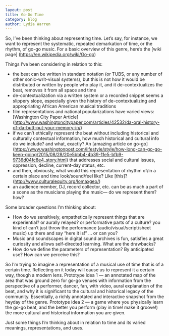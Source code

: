 ```yaml
---
layout: post
title: Go-Go Time
category: blog
author: Lydia Warren
---
```


So, I’ve been thinking about representing time. Let’s say, for instance, we want to represent the systematic, repeated demarkation of time, or the rhythm, of go-go music. For a basic overview of this genre, here’s the [wiki page] (https://en.wikipedia.org/wiki/Go-go)

Things I’ve been considering in relation to this:

* the beat can be written in standard notation (or TUBS, or any number of other sonic-writ-visual systems), but this is not how it would be distributed or written by people who play it, and it de-contextualizes the beat, removes it from all space and time
* de-contextualization via a written system or a recorded snippet seems a slippery slope, especially given the history of de-contextualizing and appropriating African American musical traditions
* film representations and national popularizations have varied views: [Washington City Paper Article] (http://www.washingtoncitypaper.com/articles/42532/da-oral-history-of-da-butt-put-your-memory-in/)
* if we can’t ethically represent the beat without including historical and culturally contextual information, how much historical and cultural info do we include? and what, exactly? An [amazing article on go-go] (https://www.washingtonpost.com/lifestyle/style/how-long-can-go-go-keep-going/2015/08/28/20e5bbb4-4b39-11e5-bfb9-9736d04fc8e4_story.html) that addresses social and cultural issues, oppression, decline, current-day status, etc.
* and then, obviously, what would this representation of rhythm of/in a certain place and time look/sound/feel like? Like [this]? (http://www.culturalequity.org/lomaxgeo/)
* an audience member, DJ, record collector, etc. can be as much a part of a scene as the musicians playing the music— do we represent them? how?

Some broader questions I’m thinking about:

* How do we sensitively, empathetically represent things that are experiential? or aurally relayed? or performative parts of a culture? you kind of can’t just throw the performance (audio/visual/script/sheet music) up there and say “here it is!” … or can you?
* Music and soundscapes in digital sound archives is fun, satisfies a great curiosity and allows self-directed learning. What are the drawbacks?
* How do we define the parameters of representation? By anticipated use? How can we perceive this?

So I’m trying to imagine a representation of a musical use of time that is of a certain time. Reflecting on it today will cause us to represent it a certain way, though a modern lens. Prototype idea 1 — an annotated map of the area that was ground zero for go-go venues with information from the perspective of a performer, dancer, fan, with video, aural explanation of the beat, and why it is significant to the cultural and historical legacy of the community. Essentially, a richly annotated and interactive snapshot from the heyday of the genre.
Prototype idea 2 — a game where you physically learn the go-go beat, and the better you perform (play in time! make it groove!) the more cultural and historical information you are given.

Just some things I’m thinking about in relation to time and its varied meanings, representations, and uses.
